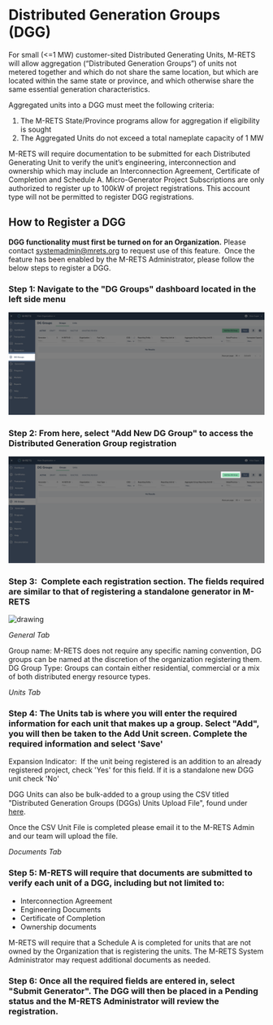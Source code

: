 # Distributed Generation Groups (DGG)
For small (<=1 MW) customer-sited Distributed Generating Units, M-RETS will allow aggregation (“Distributed Generation Groups”) of units not metered together and which do not share the same location, but which are located within the same state or province, and which otherwise share the same essential generation characteristics. 

Aggregated units into a DGG must meet the following criteria:

1. The M-RETS State/Province programs allow for aggregation if eligibility is sought
2. The Aggregated Units do not exceed a total nameplate capacity of 1 MW

M-RETS will require documentation to be submitted for each Distributed Generating Unit to verify the unit’s engineering, interconnection and ownership which may include an Interconnection Agreement, Certificate of Completion and Schedule A. Micro-Generator Project Subscriptions are only authorized to register up to 100kW of project registrations. This account type will not be permitted to register DGG registrations. 

## How to Register a DGG
**DGG functionality must first be turned on for an Organization.** Please contact systemadmin@mrets.org to request use of this feature. 
Once the feature has been enabled by the M-RETS Administrator, please follow the below steps to register a DGG. 

### Step 1: Navigate to the "DG Groups" dashboard located in the left side menu


![](https://github.com/mrets/photos/blob/master/DGG1.png?raw=true)

### Step 2: From here, select "Add New DG Group" to access the Distributed Generation Group registration

![](https://github.com/mrets/photos/blob/master/DGG2.png?raw=true)

### Step 3:  Complete each registration section. The fields required are similar to that of registering a standalone generator in M-RETS

<img src="https://github.com/mrets/photos/blob/b8d7d0fc6907589f54cfd151ce0c373f34394cd6/dgg_3.png" alt="drawing" width="800"/>

*General Tab*

Group name: M-RETS does not require any specific naming convention, DG groups can be named at the discretion of the organization registering them. 
DG Group Type: Groups can contain either residential, commercial or a mix of both distributed energy resource types.

*Units Tab*

### Step 4: The Units tab is where you will enter the required information for each unit that makes up a group. Select "Add", you will then be taken to the Add Unit screen. Complete the required information and select 'Save'
Expansion Indicator:  If the unit being registered is an addition to an already registered project, check 'Yes' for this field. If it is a standalone new DGG unit check 'No'

DGG Units can also be bulk-added to a group using the CSV titled "Distributed Generation Groups (DGGs) Units Upload File", found under [here](https://www.mrets.org/registry-document/distributed-generation-groups-dggs-units-upload-file/). 

Once the CSV Unit File is completed please email it to the M-RETS Admin and our team will upload the file. 

*Documents Tab*

### Step 5: M-RETS will require that documents are submitted to verify each unit of a DGG, including but not limited to:

* Interconnection Agreement 
* Engineering Documents 
* Certificate of Completion 
* Ownership documents

M-RETS will require that a Schedule A is completed for units that are not owned by the Organization that is registering the units. The M-RETS System Administrator may request additional documents as needed. 

### Step 6: Once all the required fields are entered in, select "Submit Generator". The DGG will then be placed in a Pending status and the M-RETS Administrator will review the registration. 
